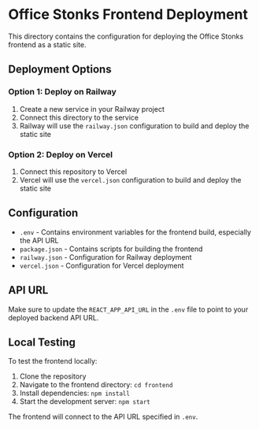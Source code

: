 # Office Stonks Frontend Deployment

This directory contains the configuration for deploying the Office Stonks frontend as a static site.

## Deployment Options

### Option 1: Deploy on Railway

1. Create a new service in your Railway project
2. Connect this directory to the service
3. Railway will use the `railway.json` configuration to build and deploy the static site

### Option 2: Deploy on Vercel

1. Connect this repository to Vercel
2. Vercel will use the `vercel.json` configuration to build and deploy the static site

## Configuration

- `.env` - Contains environment variables for the frontend build, especially the API URL
- `package.json` - Contains scripts for building the frontend
- `railway.json` - Configuration for Railway deployment
- `vercel.json` - Configuration for Vercel deployment

## API URL

Make sure to update the `REACT_APP_API_URL` in the `.env` file to point to your deployed backend API URL.

## Local Testing

To test the frontend locally:

1. Clone the repository
2. Navigate to the frontend directory: `cd frontend`
3. Install dependencies: `npm install`
4. Start the development server: `npm start`

The frontend will connect to the API URL specified in `.env`.